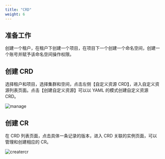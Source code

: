 ```yaml
---
title: "CRD"
weight: 6
---
```


## 准备工作

创建一个租户，在租户下创建一个项目，在项目下一个创建一个命名空间，创建一个账号并赋予该命名空间操作权限。

## 创建 CRD

选择租户和项目，选择集群和空间，点击左侧【自定义资源 CRD】，进入自定义资源列表页面。点击【创建自定义资源】可以以 YAML 的模式创建自定义资源 CRD。

![manage](/imgs/user-guide/ns-scoped-res/workload/CRD/manage.png)

## 创建 CR

在 CRD 列表页面，点击具体一条记录的版本，进入 CRD 关联的实例页面，可以管理和创建相应的 CR。

![creatercr](/imgs/user-guide/ns-scoped-res/workload/CRD/createcr.png)
